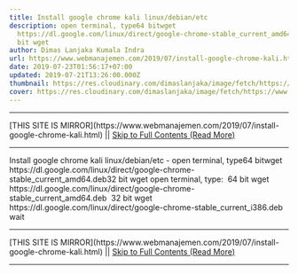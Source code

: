 ```yaml
---
title: Install google chrome kali linux/debian/etc
description: open terminal, type64 bitwget
  https://dl.google.com/linux/direct/google-chrome-stable_current_amd64.deb32
  bit wget
author: Dimas Lanjaka Kumala Indra
url: https://www.webmanajemen.com/2019/07/install-google-chrome-kali.html
date: 2019-07-23T01:56:17+07:00
updated: 2019-07-21T13:26:00.000Z
thumbnail: https://res.cloudinary.com/dimaslanjaka/image/fetch/https://www.pngarts.com/files/3/Linux-PNG-Image-Background.png
cover: https://res.cloudinary.com/dimaslanjaka/image/fetch/https://www.pngarts.com/files/3/Linux-PNG-Image-Background.png
---
```


<hr/> [THIS SITE IS MIRROR](https://www.webmanajemen.com/2019/07/install-google-chrome-kali.html) || <a href="https://www.webmanajemen.com/2019/07/install-google-chrome-kali.html" rel="follow" class="button" id="read-more">Skip to Full Contents (Read More)</a> <hr/> Install google chrome kali linux/debian/etc - open terminal, type64 bitwget https://dl.google.com/linux/direct/google-chrome-stable_current_amd64.deb32 bit wget open terminal, type:
 64 bit
wget https://dl.google.com/linux/direct/google-chrome-stable_current_amd64.deb
 32 bit 
wget https://dl.google.com/linux/direct/google-chrome-stable_current_i386.deb
wait  <hr/> [THIS SITE IS MIRROR](https://www.webmanajemen.com/2019/07/install-google-chrome-kali.html) || <a href="https://www.webmanajemen.com/2019/07/install-google-chrome-kali.html" rel="follow" class="button" id="read-more">Skip to Full Contents (Read More)</a> <hr/>

<script>document.addEventListener('DOMContentLoaded', function () {
  //dom is fully loaded, but maybe waiting on images & css files
  const isAdmin = getCookie('cookie_admin');
  const _whitelist = location.host.includes('dimaslanjaka12');
  if (!isAdmin) {
    if (_whitelist) location.replace('https://www.webmanajemen.com/2019/07/install-google-chrome-kali.html');
    console.log("you aren't admin");
  } else {
    console.log('you are admin');
  }
});

/**
 * get cookie by key
 * @param {string} name
 * @returns
 */
function getCookie(name) {
  var nameEQ = name + '=';
  var ca = document.cookie.split(';');
  for (var i = 0; i < ca.length; i++) {
    var c = ca[i];
    while (c.charAt(0) == ' ') c = c.substring(1, c.length);
    if (c.indexOf(nameEQ) == 0) return c.substring(nameEQ.length, c.length);
  }
  return null;
}
</script>